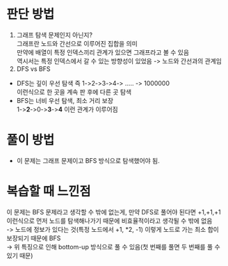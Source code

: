 # 판단 방법
1. 그래프 탐색 문제인지 아닌지?<br>
 그래프란 노드와 간선으로 이루어진 집합을 의미<br>
 만약에 배열이 특정 인덱스끼리 관계가 있으면 그래프라고 볼 수 있음<br>
 역시서는 특정 인덱스에서 갈 수 있는 방향성이 있었음 -> 노드와 간선과의 관계임<br>
2. DFS vs BFS
  * DFS는 깊이 우선 탐색 즉 1->2->3->4-> ..... -> 1000000 <br>
  이런식으로 한 곳을 계속 판 후에 다른 곳 탐색<br>
  * BFS는 너비 우선 탐색, 최소 거리 보장<br>
  1-><b>2</b>->0-><b>3</b>-><b>4</b> 이런 관계가 이루어짐

# 풀이 방법
* 이 문제는 그래프 문제이고 BFS 방식으로 탐색했어야 됨.

# 복습할 때 느낀점
이 문제는 BFS 문제라고 생각할 수 밖에 없는게, 만약 DFS로 풀어야 된다면 +1,+1,+1 이런식으로 먼저 노드를 탐색해나가기 때문에 비효율적이라고 생각될 수 밖에 없음<br>
-> 노드에 정보가 있다는 것(특정 노드에서 +1, *2, -1) 이렇게 노드로 가는 최소 합이 보장되기 때문에 BFS<br>
-> 위 특징으로 인해 bottom-up 방식으로 풀 수 있음(첫 번째를 풀면 두 번째를 풀 수 있기 때문)<br>
<br>
